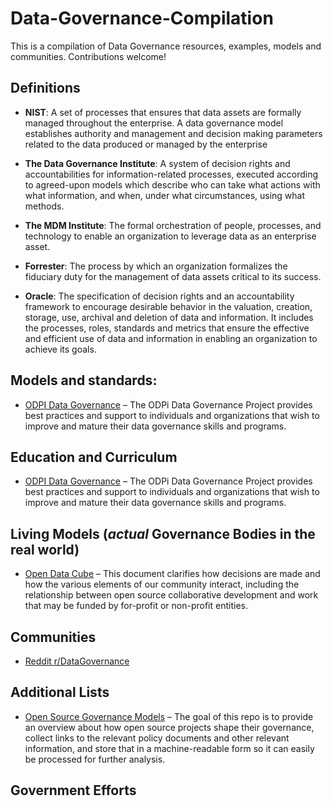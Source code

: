 # Data-Governance-Compilation
This is a compilation of Data Governance resources, examples, models and communities.  Contributions welcome!

<!-- lists-start -->

## Definitions
* **NIST**: A set of processes that ensures that data assets are formally managed throughout the enterprise. A data governance model establishes authority and management and decision making parameters related to the data produced or managed by the enterprise

* **The Data Governance Institute**: A system of decision rights and accountabilities for information-related processes, executed according to agreed-upon models which describe who can take what actions with what information, and when, under what circumstances, using what methods.

* **The MDM Institute**: The formal orchestration of people, processes, and technology to enable an organization to leverage data as an enterprise asset.

* **Forrester**: The process by which an organization formalizes the fiduciary duty for the management of data assets critical to its success.

* **Oracle**: The specification of decision rights and an accountability framework to encourage desirable behavior in the valuation, creation, storage, use, archival and deletion of data and information. It includes the processes, roles, standards and metrics that ensure the effective and efficient use of data and information in enabling an organization to achieve its goals.




## Models and standards:

* [ODPI Data Governance](https://github.com/odpi/data-governance) – The ODPi Data Governance Project provides best practices and support to individuals and organizations that wish to improve and mature their data governance skills and programs.


## Education and Curriculum

* [ODPI Data Governance](https://github.com/odpi/data-governance) – The ODPi Data Governance Project provides best practices and support to individuals and organizations that wish to improve and mature their data governance skills and programs.

## Living Models (*actual* Governance Bodies in the real world)

* [Open Data Cube](https://github.com/opendatacube/governance) – This document clarifies how decisions are made and how the various elements of our community interact, including the relationship between open source collaborative development and work that may be funded by for-profit or non-profit entities.

## Communities

* [Reddit r/DataGovernance](https://www.reddit.com/r/datagovernance/)

## Additional Lists
* [Open Source Governance Models](https://github.com/cornelius/open-source-governance) – The goal of this repo is to provide an overview about how open source projects shape their governance, collect links to the relevant policy documents and other relevant information, and store that in a machine-readable form so it can easily be processed for further analysis.


## Government Efforts
